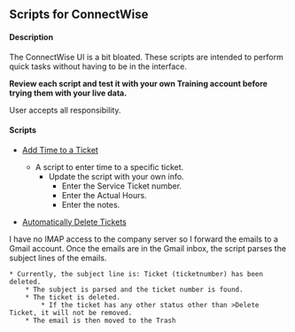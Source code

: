 ## Scripts for ConnectWise ##

#### Description ####

The ConnectWise UI is a bit bloated. These scripts are intended to perform quick tasks without having to be in the interface.  


**Review each script and test it with your own Training account before trying them with your live data.** 

User accepts all responsibility. 


#### Scripts ####


* [Add Time to a Ticket](https://github.com/CodeCity/CW-Python/blob/master/add_time_to_a_ticket.py)
	* A script to enter time to a specific ticket. 
		* Update the script with your own info. 
			* Enter the Service Ticket number.
			* Enter the Actual Hours.
			* Enter the notes. 

* [Automatically Delete Tickets](https://github.com/CodeCity/CW-Python/blob/master/auto_ticket_deletion.py)

I have no IMAP access to the company server so I forward the emails to a Gmail account. 
Once the emails are in the Gmail inbox, the script parses the subject lines of the emails. 

	* Currently, the subject line is: Ticket (ticketnumber) has been deleted. 
		* The subject is parsed and the ticket number is found. 
		* The ticket is deleted. 
			* If the ticket has any other status other than >Delete Ticket, it will not be removed. 
		* The email is then moved to the Trash

